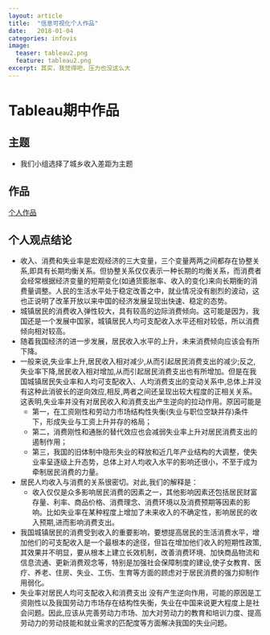 ```yaml
---
layout: article
title:  "信息可视化个人作品"
date:   2018-01-04
categories: infovis
image:
  teaser: tableau2.png
  feature: tableau2.png
excerpt: 其实，我觉得吧，压力也没这么大
---
```


# Tableau期中作品

## 主题
- 我们小组选择了城乡收入差距为主题

## 作品
[个人作品](https://luo00789.github.io/infovis/personal/index.html)

## 个人观点结论
- 收入、消费和失业率是宏观经济的三大变量，三个变量两两之间都存在协整关系,即具有长期均衡关系。但协整关系仅仅表示一种长期的均衡关系，而消费者会经常根据经济变量的短期变化(如通货膨胀率、收入的变化)来向长期衡的消费量调整。人民的生活水平处于稳定改善之中，就业情况没有剧烈的波动，这也正说明了改革开放以来中国的经济发展呈现出快速、稳定的态势。
- 城镇居民的消费收入弹性较大，具有较高的边际消费倾向。这可能是因为，我国还是一个发展中国家，城镇居民人均可支配收入水平还相对较低，所以消费倾向相对较高。
- 随着我国经济的进一步发展，居民收入水平的上升，未来消费倾向应该会有所下降。
- 一般来说,失业率上升,居民收入相对减少,从而引起居民消费支出的减少;反之,失业率下降,居民收入相对增加,从而引起居民消费支出也有所增加。但是在我国城镇居民失业率和人均可支配收入、人均消费支出的变动关系中,总体上并没有这种此消彼长的逆向效应,相反,两者之间还呈现出较大程度的正相关关系。这表明,失业率并没有对居民收入和消费支出产生逆向的拉动作用。原因可能是
  - 第一，在工资刚性和劳动力市场结构性失衡(失业与职位空缺并存)条件下，形成失业与工资上升并存的格局；
  - 第二，消费刚性和通胀的替代效应也会减弱失业率上升对居民消费支出的遏制作用；
  - 第三，我国的旧体制中隐形失业的释放和近几年产业结构的大调整，使失业率呈逐级上升态势，总体上对人均收入水平的影响还很小，不至于成为牵制居民消费的力量。
- 居民人均收入与消费的关系很密切。对此,我们的解释是：
  - 收入仅仅是众多影响居民消费的因素之一，其他影响因素还包括居民财富存量、利率、商品价格、消费理念、消费环境以及消费预期等因素的影响。比如失业率在某种程度上增加了未来收入的不确定性，影响居民的收入预期,进而影响消费支出。
- 我国城镇居民的消费受到收入的重要影响，要想提高居民的生活消费水平，增加他们的可支配收入是一个最根本的途径，但旨在增加他们收入的短期性政策,其效果并不明显，要从根本上建立长效机制，改善消费环境、加快商品物流和信息流通、更新消费观念等，特别是加强社会保障制度的建设,使子女教育、医疗、养老、住房、失业、工伤、生育等方面的顾虑对于居民消费的强力抑制作用弱化。
- 失业率对居民人均可支配收入和消费支出 没有产生逆向作用，可能的原因是工资刚性以及我国劳动力市场存在结构性失衡，失业在中国来说更大程度上是社会问题。因此,应该从完善劳动力市场、加大对劳动力的教育和培训力度、提高劳动力的劳动技能和就业需求的匹配度等方面解决我国的失业问题。

